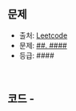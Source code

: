 ## 문제

- 출처: [Leetcode](https://leetcode.com/problemset/all/)
- 문제: [ ##. #### ](https://leetcode.com/problems/####/)
- 등급: ####

<br>

## 코드 - ####

``` ####

```

[//]: # (<br>)

[//]: # (## 해설)
